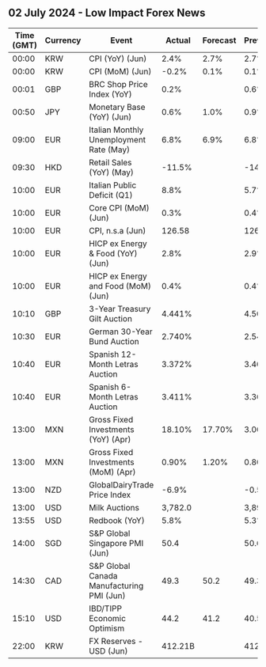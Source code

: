 ## 02 July 2024 - Low Impact Forex News

| Time (GMT) | Currency | Event | Actual | Forecast | Previous |
|------|----------|-------|--------|----------|----------|
| 00:00 | KRW | CPI (YoY) (Jun) | 2.4% | 2.7% | 2.7% |
| 00:00 | KRW | CPI (MoM) (Jun) | -0.2% | 0.1% | 0.1% |
| 00:01 | GBP | BRC Shop Price Index (YoY) | 0.2% |  | 0.6% |
| 00:50 | JPY | Monetary Base (YoY) (Jun) | 0.6% | 1.0% | 0.9% |
| 09:00 | EUR | Italian Monthly Unemployment Rate (May) | 6.8% | 6.9% | 6.8% |
| 09:30 | HKD | Retail Sales (YoY) (May) | -11.5% |  | -14.7% |
| 10:00 | EUR | Italian Public Deficit (Q1) | 8.8% |  | 5.7% |
| 10:00 | EUR | Core CPI (MoM) (Jun) | 0.3% |  | 0.4% |
| 10:00 | EUR | CPI, n.s.a (Jun) | 126.58 |  | 126.31 |
| 10:00 | EUR | HICP ex Energy & Food (YoY) (Jun) | 2.8% |  | 2.9% |
| 10:00 | EUR | HICP ex Energy and Food (MoM) (Jun) | 0.4% |  | 0.4% |
| 10:10 | GBP | 3-Year Treasury Gilt Auction | 4.441% |  | 4.505% |
| 10:30 | EUR | German 30-Year Bund Auction | 2.740% |  | 2.540% |
| 10:40 | EUR | Spanish 12-Month Letras Auction | 3.372% |  | 3.407% |
| 10:40 | EUR | Spanish 6-Month Letras Auction | 3.411% |  | 3.367% |
| 13:00 | MXN | Gross Fixed Investments (YoY) (Apr) | 18.10% | 17.70% | 3.00% |
| 13:00 | MXN | Gross Fixed Investments (MoM) (Apr) | 0.90% | 1.20% | 0.80% |
| 13:00 | NZD | GlobalDairyTrade Price Index | -6.9% |  | -0.5% |
| 13:00 | USD | Milk Auctions | 3,782.0 |  | 3,893.0 |
| 13:55 | USD | Redbook (YoY) | 5.8% |  | 5.3% |
| 14:00 | SGD | S&P Global Singapore PMI (Jun) | 50.4 |  | 50.6 |
| 14:30 | CAD | S&P Global Canada Manufacturing PMI (Jun) | 49.3 | 50.2 | 49.3 |
| 15:10 | USD | IBD/TIPP Economic Optimism | 44.2 | 41.2 | 40.5 |
| 22:00 | KRW | FX Reserves - USD (Jun) | 412.21B |  | 412.83B |
